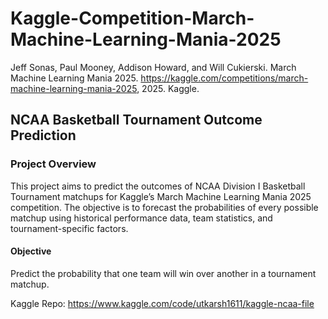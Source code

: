 # Kaggle-Competition-March-Machine-Learning-Mania-2025
Jeff Sonas, Paul Mooney, Addison Howard, and Will Cukierski. March Machine Learning Mania 2025. https://kaggle.com/competitions/march-machine-learning-mania-2025, 2025. Kaggle.

## NCAA Basketball Tournament Outcome Prediction
### Project Overview
This project aims to predict the outcomes of NCAA Division I Basketball Tournament matchups for Kaggle’s March Machine Learning Mania 2025 competition. The objective is to forecast the probabilities of every possible matchup using historical performance data, team statistics, and tournament-specific factors.
#### Objective
Predict the probability that one team will win over another in a tournament matchup.


Kaggle Repo: https://www.kaggle.com/code/utkarsh1611/kaggle-ncaa-file
